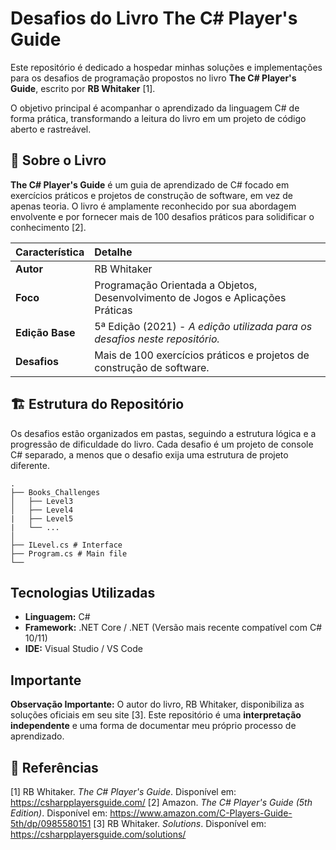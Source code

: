 # Desafios do Livro The C# Player's Guide

Este repositório é dedicado a hospedar minhas soluções e implementações para os desafios de programação propostos no livro **The C# Player's Guide**, escrito por **RB Whitaker** [1].

O objetivo principal é acompanhar o aprendizado da linguagem C# de forma prática, transformando a leitura do livro em um projeto de código aberto e rastreável.

## 📖 Sobre o Livro

**The C# Player's Guide** é um guia de aprendizado de C# focado em exercícios práticos e projetos de construção de software, em vez de apenas teoria. O livro é amplamente reconhecido por sua abordagem envolvente e por fornecer mais de 100 desafios práticos para solidificar o conhecimento [2].

| Característica | Detalhe |
| :--- | :--- |
| **Autor** | RB Whitaker |
| **Foco** | Programação Orientada a Objetos, Desenvolvimento de Jogos e Aplicações Práticas |
| **Edição Base** | 5ª Edição (2021) - *A edição utilizada para os desafios neste repositório.* |
| **Desafios** | Mais de 100 exercícios práticos e projetos de construção de software. |

## 🏗️ Estrutura do Repositório

Os desafios estão organizados em pastas, seguindo a estrutura lógica e a progressão de dificuldade do livro. Cada desafio é um projeto de console C# separado, a menos que o desafio exija uma estrutura de projeto diferente.

```
.
├── Books_Challenges
│   ├── Level3
│   ├── Level4
|   ├── Level5
|   └── ...
│   
├── ILevel.cs # Interface
├── Program.cs # Main file
└──
```

## Tecnologias Utilizadas

*   **Linguagem:** C#
*   **Framework:** .NET Core / .NET (Versão mais recente compatível com C# 10/11)
*   **IDE:** Visual Studio / VS Code

## Importante

**Observação Importante:** O autor do livro, RB Whitaker, disponibiliza as soluções oficiais em seu site [3]. Este repositório é uma **interpretação independente** e uma forma de documentar meu próprio processo de aprendizado.

## 🔗 Referências

[1] RB Whitaker. *The C# Player's Guide*. Disponível em: <https://csharpplayersguide.com/>
[2] Amazon. *The C# Player's Guide (5th Edition)*. Disponível em: <https://www.amazon.com/C-Players-Guide-5th/dp/0985580151>
[3] RB Whitaker. *Solutions*. Disponível em: <https://csharpplayersguide.com/solutions/>
